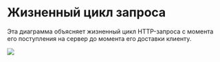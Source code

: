 # Жизненный цикл запроса

Эта диаграмма объясняет жизненный цикл HTTP-запроса с момента его поступления на сервер до момента его доставки клиенту.

<img src="/assets/img/sisk-lifespan.svg">
